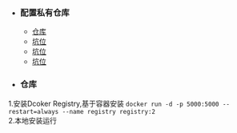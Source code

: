 + ### 配置私有仓库 
    + [仓库](#仓库)
    + [坑位](#坑位)
    + [坑位](#坑位)
    + [坑位](#坑位)
+ ### 仓库
1.安装Dcoker Registry,基于容器安装
`docker run -d -p 5000:5000 --restart=always --name registry registry:2`  
2.本地安装运行

